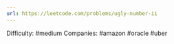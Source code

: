 ```yaml
---
url: https://leetcode.com/problems/ugly-number-ii
---
```


Difficulty: #medium
Companies: #amazon #oracle #uber